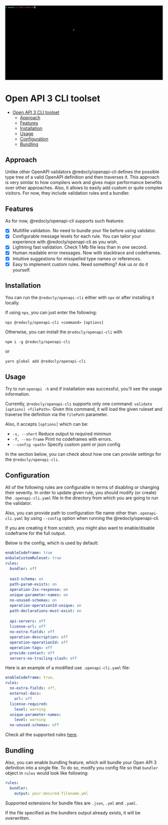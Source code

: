 ![@redocly/openapi-cli output screenshot](/media/openapi-cli.gif)

# Open API 3 CLI toolset

- [Open API 3 CLI toolset](#open-api-3-cli-toolset)
  - [Approach](#approach)
  - [Features](#features)
  - [Installation](#installation)
  - [Usage](#usage)
  - [Configuration](#configuration)
  - [Bundling](#bundling)


## Approach
Unlike other OpenAPI validators @redocly/openapi-cli defines the possible type tree of a valid OpenAPI definition and then traverses it. This approach is very similar to how compilers work and gives major performance benefits over other approaches. Also, it allows to easily add custom or quite complex visitors. For now, they include validation rules and a bundler.

## Features

As for now, @redocly/openapi-cli supports such features:

- [x] Multifile validation. No need to bundle your file before using validator.
- [x] Configurable message levels for each rule. You can tailor your experience with @redocly/openapi-cli as you wish.
- [x] Lightning fast validation. Check 1 Mb file less than in one second.
- [x] Human readable error messages. Now with stacktrace and codeframes.
- [x] Intuitive suggestions for misspelled type names or references.
- [x] Easy to implement custom rules. Need something? Ask us or do it yourself.

## Installation

You can run the `@redocly/openapi-cli` either with `npx` or after installing it locally.

If using `npx`, you can just enter the following:

`npx @redocly/openapi-cli <command> [options]`

Otherwise, you can install the `@redocly/openapi-cli` with 

```npm i -g @redocly/openapi-cli```

or

```yarn global add @redocly/openapi-cli```

## Usage

Try to run `openapi -h` and if installation was successful, you'll see the usage information.

Currently, `@redocly/openapi-cli` supports only one command: `validate [options] <filePath>`. Given this command, it will load the given ruleset and traverse the definition via the `filePath` parameter.

Also, it accepts `[options]` which can be:
- `-s, --short` Reduce output to required minimun
- `-f, --no-frame` Print no codeframes with errors.
- `--config <path>`  Specify custom yaml or json config

In the section below, you can check about how one can provide settings for the `@redocly/openapi-cli`.

## Configuration

All of the following rules are configurable in terms of disabling or changing their severity. In order to update given rule, you should modify (or create) the `.openapi-cli.yaml` file in the directory from which you are going to run the validator.

Also, you can provide path to configuration file name other than `.openapi-cli.yaml` by using `--config` option when running the @redocly/openapi-cli.

If you are creating it from scratch, you might also want to enable/disable codeframe for the full output.

Below is the config, which is used by default:

```yaml
enableCodeframe: true
enbaleCustomRuleset: true
rules:
  bundler: off

  oas3-schema: on
  path-param-exists: on
  operation-2xx-response: on
  unique-parameter-names: on
  no-unused-schemas: on
  operation-operationId-unique: on
  path-declarations-must-exist: on

  api-servers: off
  license-url: off
  no-extra-fields: off
  operation-description: off
  operation-operationId: off
  operation-tags: off
  provide-contact: off
  servers-no-trailing-slash: off
```

Here is an example of a modified use `.openapi-cli.yaml` file:

```yaml
enableCodeframe: true,
rules:
  no-extra-fields: off,
  external-docs:
    url: off
  license-required:
    level: warning
  unique-parameter-names:
    level: warning
  no-unused-schemas: off
```

Check all the supported rules [here](RULES.md).

## Bundling

Also, you can enable bundling feature, which will bundle your Open API 3 definition into a single file. To do so, modify you config file so that `bundler` object in `rules` would look like following:

```yaml
rules:
  bundler:
    output: your-desired-filename.yml
```

Supported extensions for bundle files are `.json`, `.yml` and `.yaml`.

If the file specified as the bundlers output already exists, it will be overwritten.